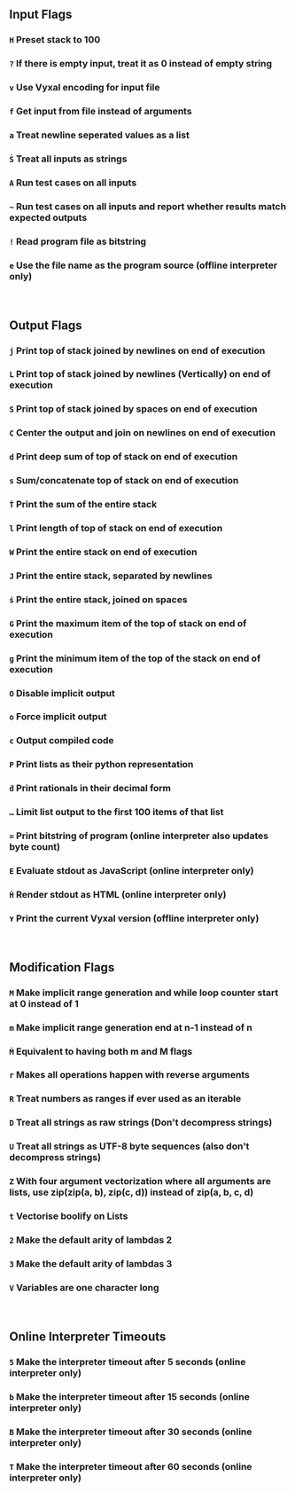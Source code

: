 
## Input Flags

### `H` Preset stack to 100

### `?` If there is empty input, treat it as 0 instead of empty string

### `v` Use Vyxal encoding for input file

### `f` Get input from file instead of arguments

### `a` Treat newline seperated values as a list

### `Ṡ` Treat all inputs as strings

### `A` Run test cases on all inputs

### `~` Run test cases on all inputs and report whether results match expected outputs

### `!` Read program file as bitstring

### `e` Use the file name as the program source (offline interpreter only)

#### <br/>

## Output Flags

### `j` Print top of stack joined by newlines on end of execution

### `L` Print top of stack joined by newlines (Vertically) on end of execution

### `S` Print top of stack joined by spaces on end of execution

### `C` Center the output and join on newlines on end of execution

### `d` Print deep sum of top of stack on end of execution

### `s` Sum/concatenate top of stack on end of execution

### `Ṫ` Print the sum of the entire stack

### `l` Print length of top of stack on end of execution

### `W` Print the entire stack on end of execution

### `J` Print the entire stack, separated by newlines

### `ṡ` Print the entire stack, joined on spaces

### `G` Print the maximum item of the top of stack on end of execution

### `g` Print the minimum item of the top of the stack on end of execution

### `O` Disable implicit output

### `o` Force implicit output

### `c` Output compiled code

### `P` Print lists as their python representation

### `ḋ` Print rationals in their decimal form

### `…` Limit list output to the first 100 items of that list

### `=` Print bitstring of program (online interpreter also updates byte count)

### `E` Evaluate stdout as JavaScript (online interpreter only)

### `Ḣ` Render stdout as HTML (online interpreter only)

### `⋎` Print the current Vyxal version (offline interpreter only)

#### <br/>

## Modification Flags

### `M` Make implicit range generation and while loop counter start at 0 instead of 1

### `m` Make implicit range generation end at n-1 instead of n

### `Ṁ` Equivalent to having both m and M flags

### `r` Makes all operations happen with reverse arguments

### `R` Treat numbers as ranges if ever used as an iterable

### `D` Treat all strings as raw strings (Don't decompress strings)

### `U` Treat all strings as UTF-8 byte sequences (also don't decompress strings)

### `Z` With four argument vectorization where all arguments are lists, use zip(zip(a, b), zip(c, d)) instead of zip(a, b, c, d)

### `t` Vectorise boolify on Lists

### `2` Make the default arity of lambdas 2

### `3` Make the default arity of lambdas 3

### `V` Variables are one character long

#### <br/>

## Online Interpreter Timeouts

### `5` Make the interpreter timeout after 5 seconds (online interpreter only)

### `b` Make the interpreter timeout after 15 seconds (online interpreter only)

### `B` Make the interpreter timeout after 30 seconds (online interpreter only)

### `T` Make the interpreter timeout after 60 seconds (online interpreter only)
